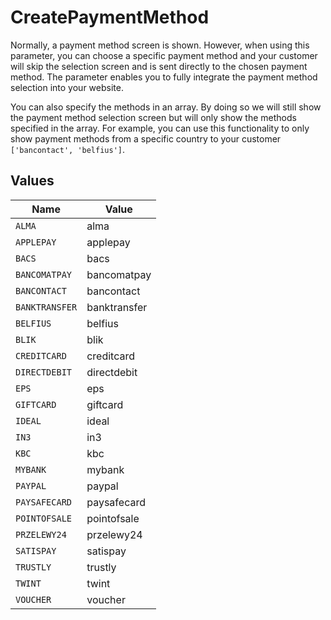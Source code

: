 # CreatePaymentMethod

Normally, a payment method screen is shown. However, when using this parameter, you can choose a specific payment
method and your customer will skip the selection screen and is sent directly to the chosen payment method. The
parameter enables you to fully integrate the payment method selection into your website.

You can also specify the methods in an array. By doing so we will still show the payment method selection screen
but will only show the methods specified in the array. For example, you can use this functionality to only show
payment methods from a specific country to your customer `['bancontact', 'belfius']`.


## Values

| Name           | Value          |
| -------------- | -------------- |
| `ALMA`         | alma           |
| `APPLEPAY`     | applepay       |
| `BACS`         | bacs           |
| `BANCOMATPAY`  | bancomatpay    |
| `BANCONTACT`   | bancontact     |
| `BANKTRANSFER` | banktransfer   |
| `BELFIUS`      | belfius        |
| `BLIK`         | blik           |
| `CREDITCARD`   | creditcard     |
| `DIRECTDEBIT`  | directdebit    |
| `EPS`          | eps            |
| `GIFTCARD`     | giftcard       |
| `IDEAL`        | ideal          |
| `IN3`          | in3            |
| `KBC`          | kbc            |
| `MYBANK`       | mybank         |
| `PAYPAL`       | paypal         |
| `PAYSAFECARD`  | paysafecard    |
| `POINTOFSALE`  | pointofsale    |
| `PRZELEWY24`   | przelewy24     |
| `SATISPAY`     | satispay       |
| `TRUSTLY`      | trustly        |
| `TWINT`        | twint          |
| `VOUCHER`      | voucher        |